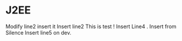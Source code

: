 # J2EE
Modify line2 insert it 
Insert line2 This is test !
Insert Line4 . Insert from Silence
Insert line5 on dev.

